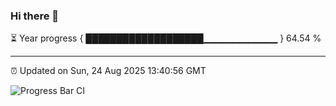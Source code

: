 ### Hi there 👋

⏳ Year progress { ███████████████████▁▁▁▁▁▁▁▁▁▁▁ } 64.54 %

---

⏰ Updated on Sun, 24 Aug 2025 13:40:56 GMT

![Progress Bar CI](https://github.com/IshwaranRudhara/GIT-ACTION/workflows/Progress%20Bar%20CI/badge.svg)
